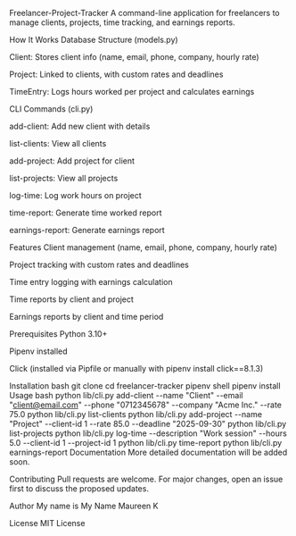 Freelancer-Project-Tracker
A command-line application for freelancers to manage clients, projects, time tracking, and earnings reports.

How It Works
Database Structure (models.py)

Client: Stores client info (name, email, phone, company, hourly rate)

Project: Linked to clients, with custom rates and deadlines

TimeEntry: Logs hours worked per project and calculates earnings

CLI Commands (cli.py)

add-client: Add new client with details

list-clients: View all clients

add-project: Add project for client

list-projects: View all projects

log-time: Log work hours on project

time-report: Generate time worked report

earnings-report: Generate earnings report

Features
Client management (name, email, phone, company, hourly rate)

Project tracking with custom rates and deadlines

Time entry logging with earnings calculation

Time reports by client and project

Earnings reports by client and time period

Prerequisites
Python 3.10+

Pipenv installed

Click (installed via Pipfile or manually with pipenv install click==8.1.3)

Installation
bash
git clone <your-repo>
cd freelancer-tracker
pipenv shell
pipenv install
Usage
bash
python lib/cli.py add-client --name "Client" --email "client@email.com" --phone "0712345678" --company "Acme Inc." --rate 75.0
python lib/cli.py list-clients
python lib/cli.py add-project --name "Project" --client-id 1 --rate 85.0 --deadline "2025-09-30"
python lib/cli.py list-projects
python lib/cli.py log-time --description "Work session" --hours 5.0 --client-id 1 --project-id 1
python lib/cli.py time-report
python lib/cli.py earnings-report
Documentation
More detailed documentation will be added soon.

Contributing
Pull requests are welcome. For major changes, open an issue first to discuss the proposed updates.

Author
My name is My Name Maureen K

License
MIT License
